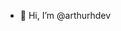 - 👋 Hi, I’m @arthurhdev

<!---
arthurhdev/arthurhdev is a ✨ special ✨ repository because its `README.md` (this file) appears on your GitHub profile.
You can click the Preview link to take a look at your changes.

Test ssh connection.
--->
